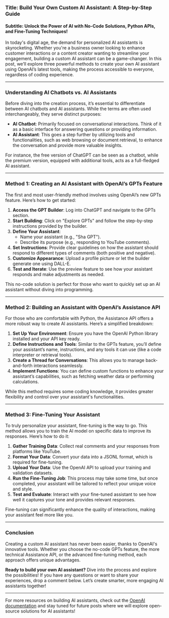 ### Title: Build Your Own Custom AI Assistant: A Step-by-Step Guide
#### Subtitle: Unlock the Power of AI with No-Code Solutions, Python APIs, and Fine-Tuning Techniques!

In today's digital age, the demand for personalized AI assistants is skyrocketing. Whether you're a business owner looking to enhance customer interactions or a content creator wanting to streamline your engagement, building a custom AI assistant can be a game-changer. In this post, we’ll explore three powerful methods to create your own AI assistant using OpenAI’s latest tools, making the process accessible to everyone, regardless of coding experience.

* * *

### Understanding AI Chatbots vs. AI Assistants

Before diving into the creation process, it’s essential to differentiate between AI chatbots and AI assistants. While the terms are often used interchangeably, they serve distinct purposes:

- **AI Chatbot**: Primarily focused on conversational interactions. Think of it as a basic interface for answering questions or providing information.
- **AI Assistant**: This goes a step further by utilizing tools and functionalities, such as web browsing or document retrieval, to enhance the conversation and provide more valuable insights.

For instance, the free version of ChatGPT can be seen as a chatbot, while the premium version, equipped with additional tools, acts as a full-fledged AI assistant.

* * *

### Method 1: Creating an AI Assistant with OpenAI’s GPTs Feature

The first and most user-friendly method involves using OpenAI’s new GPTs feature. Here’s how to get started:

1. **Access the GPT Builder**: Log into ChatGPT and navigate to the GPTs section.
2. **Start Building**: Click on "Explore GPTs" and follow the step-by-step instructions provided by the builder.
3. **Define Your Assistant**:
   - Name your assistant (e.g., "Sha GPT").
   - Describe its purpose (e.g., responding to YouTube comments).
4. **Set Instructions**: Provide clear guidelines on how the assistant should respond to different types of comments (both positive and negative).
5. **Customize Appearance**: Upload a profile picture or let the builder generate one using DALL-E.
6. **Test and Iterate**: Use the preview feature to see how your assistant responds and make adjustments as needed.

This no-code solution is perfect for those who want to quickly set up an AI assistant without diving into programming.

* * *

### Method 2: Building an Assistant with OpenAI’s Assistance API

For those who are comfortable with Python, the Assistance API offers a more robust way to create AI assistants. Here’s a simplified breakdown:

1. **Set Up Your Environment**: Ensure you have the OpenAI Python library installed and your API key ready.
2. **Define Instructions and Tools**: Similar to the GPTs feature, you’ll define your assistant’s name, instructions, and any tools it can use (like a code interpreter or retrieval tools).
3. **Create a Thread for Conversations**: This allows you to manage back-and-forth interactions seamlessly.
4. **Implement Functions**: You can define custom functions to enhance your assistant’s capabilities, such as fetching weather data or performing calculations.

While this method requires some coding knowledge, it provides greater flexibility and control over your assistant's functionalities.

* * *

### Method 3: Fine-Tuning Your Assistant

To truly personalize your assistant, fine-tuning is the way to go. This method allows you to train the AI model on specific data to improve its responses. Here’s how to do it:

1. **Gather Training Data**: Collect real comments and your responses from platforms like YouTube.
2. **Format Your Data**: Convert your data into a JSONL format, which is required for fine-tuning.
3. **Upload Your Data**: Use the OpenAI API to upload your training and validation datasets.
4. **Run the Fine-Tuning Job**: This process may take some time, but once completed, your assistant will be tailored to reflect your unique voice and style.
5. **Test and Evaluate**: Interact with your fine-tuned assistant to see how well it captures your tone and provides relevant responses.

Fine-tuning can significantly enhance the quality of interactions, making your assistant feel more like you.

* * *

### Conclusion

Creating a custom AI assistant has never been easier, thanks to OpenAI's innovative tools. Whether you choose the no-code GPTs feature, the more technical Assistance API, or the advanced fine-tuning method, each approach offers unique advantages. 

**Ready to build your own AI assistant?** Dive into the process and explore the possibilities! If you have any questions or want to share your experiences, drop a comment below. Let’s create smarter, more engaging AI assistants together!

* * *

For more resources on building AI assistants, check out the [OpenAI documentation](https://platform.openai.com/docs) and stay tuned for future posts where we will explore open-source solutions for AI assistants!